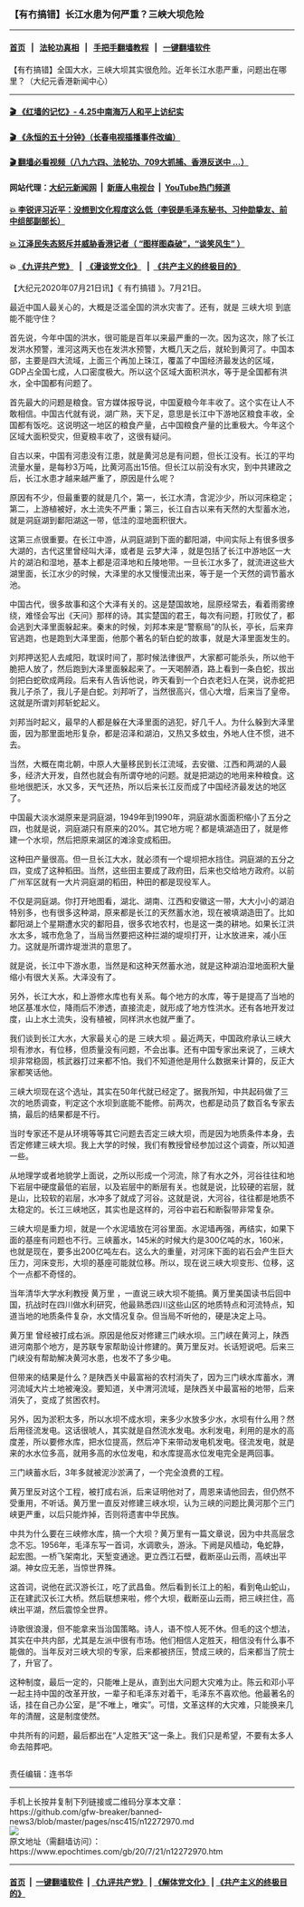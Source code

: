 ### 【有冇搞错】长江水患为何严重？三峡大坝危险
------------------------

#### [首页](https://github.com/gfw-breaker/banned-news3/blob/master/README.md) &nbsp;&nbsp;|&nbsp;&nbsp; [法轮功真相](https://github.com/begood0513/basic/blob/master/README.md)  &nbsp;&nbsp;|&nbsp;&nbsp; [手把手翻墙教程](https://github.com/gfw-breaker/guides/wiki)  &nbsp;&nbsp;|&nbsp;&nbsp; [一键翻墙软件](https://github.com/gfw-breaker/nogfw/blob/master/README.md)  



<div><img alt="" class="attachment-djy_600_400 size-djy_600_400 wp-post-image" src="https://i.epochtimes.com/assets/uploads/2020/07/WhatsApp-Image-2020-07-21-at-3.23.21-AM-600x400.jpeg"/>
<div class="caption">
 【有冇搞错】全国大水，三峡大坝其实很危险。近年长江水患严重，问题出在哪里？（大纪元香港新闻中心）
</div></div><hr/>

#### [ 🎬  《红墙的记忆》- 4.25中南海万人和平上访纪实](http://141.164.39.94:10000/videos/legend/425.html)

#### [ 🎬  《永恒的五十分钟》（长春电视插播事件改编） ](http://141.164.39.94:10000/videos/news/ComingForYou-2.html)

#### [ 🎬  翻墙必看视频（八九六四、法轮功、709大抓捕、香港反送中 ...）](https://github.com/gfw-breaker/links/blob/master/banned.md)

#### 网站代理：[大纪元新闻网](http://167.172.10.89:10080/gb/) &nbsp;|&nbsp; [新唐人电视台](http://167.172.10.89:8808/gb/) &nbsp;|&nbsp; [YouTube热门频道](http://158.247.203.241/youtube.html)

#### [ 💥 李锐评习近平：没想到文化程度这么低（李锐是毛泽东秘书、习仲勋挚友、前中组部副部长）](http://141.164.39.94:10000/videos/res/Communist/lirui-xi.html)

#### [ 💥 江泽民失态怒斥并威胁香港记者（ “图样图森破”，“谈笑风生” ）](http://141.164.39.94:10000/videos/res/realjzm/naive.html)

####  💥 [《九评共产党》](http://141.164.39.94:10000/videos/res/jiuping/) &nbsp; |&nbsp; [《漫谈党文化》](http://141.164.39.94:10000/videos/res/mtdwh/) &nbsp; |&nbsp; [《共产主义的终极目的》](http://141.164.39.94:10000/videos/res/zjmd/)  

<div><p>
 【大纪元2020年07月21日讯】《
 <ok href="https://www.epochtimes.com/gb/tag/%E6%9C%89%E5%86%87%E6%90%9E%E9%94%99.html">
  有冇搞错
 </ok>
 》。7月21日。
</p>
<p>
 最近中国人最关心的，大概是泛滥全国的洪水灾害了。还有，就是
 <ok href="https://www.epochtimes.com/gb/tag/%E4%B8%89%E5%B3%A1%E5%A4%A7%E5%9D%9D.html">
  三峡大坝
 </ok>
 到底能不能守住？
</p>
<p>
 首先说，今年中国的洪水，很可能是百年以来最严重的一次。因为这次，除了长江发洪水预警，淮河这两天也在发洪水预警，大概几天之后，就轮到黄河了。中国本部，主要是四大流域，上面三个再加上珠江，覆盖了中国经济最发达的区域，GDP占全国七成，人口密度极大。所以这个区域大面积洪水，等于是全国都有洪水，全中国都有问题了。
</p>
<p>
 首先最大的问题是粮食。官方媒体报导说，中国夏粮今年丰收了。这个实在让人不敢相信。中国古代就有说，湖广熟，天下足，意思是长江中下游地区粮食丰收，全国都有饭吃。这说明这一地区的粮食产量，占中国粮食产量的比重极大。今年这个区域大面积受灾，但夏粮丰收了，这很有疑问。
</p>
<p>
 自古以来，中国有河患没有江患，就是黄河总是有问题，但长江没有。长江的平均流量水量，是每秒3万吨，比黄河高出15倍。但长江以前没有水灾，到中共建政之后，长江水患才越来越严重了，原因是什么呢？
</p>
<p>
</p>
<p>
 原因有不少，但最重要的就是几个，第一，长江水清，含泥沙少，所以河床稳定；第二，上游植被好，水土流失不严重；第三，长江自古以来有天然的大型蓄水池，就是洞庭湖到鄱阳湖这一带，低洼的湿地面积很大。
</p>
<p>
 这第三点很重要。在长江中游，从洞庭湖到下面的鄱阳湖，中间实际上有很多很多大湖的，古代这里曾经叫大泽，或者是
 <ok href="https://www.epochtimes.com/gb/tag/%E4%BA%91%E6%A2%A6%E5%A4%A7%E6%B3%BD.html">
  云梦大泽
 </ok>
 ，就是包括了长江中游地区一大片的湖泊和湿地，基本上都是沼泽地和丘陵地带。一旦长江水多了，就流进这些大湖里面，长江水少的时候，大泽里的水又慢慢流出来，等于是一个天然的调节蓄水池。
</p>
<p>
 中国古代，很多故事和这个大泽有关的。这是楚国故地，屈原经常去，看着雨雾缭绕，难怪会写出《天问》那样的诗。其实楚国的君王，每次有问题，打败仗了，都会逃到大泽里面躲起来。秦末的时候，刘邦本来是“警察局”的队长，亭长，后来弃官逃跑，也是跑到大泽里面，他那个著名的斩白蛇的故事，就是大泽里面发生的。
</p>
<p>
 刘邦押送犯人去咸阳，耽误时间了，那时候法律很严，大家都可能杀头，所以他干脆把人放了，然后跑到大泽里面躲起来了。一天喝醉酒，路上看到一条白蛇，拔出剑把白蛇砍成两段。后来有人告诉他说，昨天看到一个白衣老妇人在哭，说赤蛇把我儿子杀了，我儿子是白蛇。刘邦听了，当然很高兴，信心大增，后来当了皇帝。这就是所谓刘邦斩蛇起义。
</p>
<p>
 刘邦当时起义，最早的人都是躲在大泽里面的逃犯，好几千人。为什么躲到大泽里面，因为那里面地形复杂，都是沼泽和湖泊，又热又多蚊虫，外地人住不惯，进不去。
</p>
<p>
 当然，大概在南北朝，中原人大量移民到长江流域，去安徽、江西和两湖的人最多，经济大开发，自然也就会有所谓夺地的问题。就是把湖边的地用来种粮食。这些地很肥沃，水又多，天气还热，所以后来长江反而成了中国经济最发达的地区了。
</p>
<p>
 中国最大淡水湖原来是洞庭湖，1949年到1990年，洞庭湖水面面积缩小了五分之四，也就是说，洞庭湖只有原来的20%。其它地方呢？都是填湖造田了，就是修建一个水坝，然后把原来湖区的滩涂变成稻田。
</p>
<p>
 这种田产量很高。但一旦长江大水，就必须有一个堤坝把水挡住。洞庭湖的五分之四，变成了这种稻田。当然，这些田主要成了政府田，后来也交给地方政府。以前广州军区就有一大片洞庭湖的稻田，种田的都是现役军人。
</p>
<p>
 不仅是洞庭湖。你打开地图看，湖北、湖南、江西和安徽这一带，大大小小的湖泊特别多，也有很多这种湖，原来都是长江的天然蓄水池，现在被填湖造田了。比如鄱阳湖上个星期遭水灾的鄱阳县，很多农地农村，也是这一类的耕地。如果长江洪水太多，城市危急了，当局当然要把这种拦湖的堤坝打开，让水放进来，减小压力。这就是所谓炸堤泄洪的意思了。
</p>
<p>
 就是说，长江中下游水患，当然是和这种天然蓄水池，就是这种湖泊湿地面积大量缩小有很大关系。大泽没有了。
</p>
<p>
 另外，长江大水，和上游修水库也有关系。每个地方的水库，等于是提高了当地的地区基准水位，降雨后不渗透，直接流走，就形成了地方性洪水。还有各地开发过度，山上水土流失，没有植被，同样洪水也就严重了。
</p>
<p>
 我们谈到长江大水，大家最关心的是
 <ok href="https://www.epochtimes.com/gb/tag/%E4%B8%89%E5%B3%A1%E5%A4%A7%E5%9D%9D.html">
  三峡大坝
 </ok>
 。最近两天，中国政府承认三峡大坝有渗水，有位移，但质量没有问题，不会出事。还有中国专家出来说了，三峡大坝非常稳固，核武器打过来都不怕。我们不知道他是用什么数据来计算的，反正大家都笑话他。
</p>
<p>
 三峡大坝现在这个选址，其实在50年代就已经定了。据我所知，中共起码做了三次的地质调查，判定这个水坝到底能不能修。前两次，也都是动员了数百名专家去搞，最后的结果都是不行。
</p>
<p>
 当时专家还不是从环境等等其它问题去否定三峡大坝，而是因为地质条件本身，去否定修建三峡大坝。我上大学的时候，我们有教授曾经参加过这个调查，所以知道一些。
</p>
<p>
 从地理学或者地貌学上面说，之所以形成一个河流，除了有水之外，河谷往往和地下岩层中硬度最低的岩层，以及岩层中的断层有关。也就是说，比较硬的岩层，就是山，比较软的岩层，水冲多了就成了河谷。这就是说，大河谷，往往都是地质不太稳定的。长江三峡地区，其实也是这样的，河谷中岩石和断裂带非常复杂。
</p>
<p>
 三峡大坝是重力坝，就是一个水泥墙放在河谷里面。水泥墙再强，再结实，如果下面的基座有问题也不行。三峡蓄水，145米的时候大约是300亿吨的水，160米，也就是现在，要多出200亿吨左右。这么大的重量，对河床下面的岩石会产生巨大压力，河床变形，大坝的基座可能就位移。所以，现在说三峡大坝变形、位移，这个一点都不奇怪的。
</p>
<p>
 当年清华大学水利教授
 <ok href="https://www.epochtimes.com/gb/tag/%E9%BB%84%E4%B8%87%E9%87%8C.html">
  黄万里
 </ok>
 ，一直说三峡大坝不能搞。黄万里美国读书后回中国，抗战时在四川做水利研究，他最熟悉四川这些山区的地质特点和河流特点，知道当地的地质条件复杂，水文情况复杂。但当局不听他的，硬是决定上马。
</p>
<p>
 <ok href="https://www.epochtimes.com/gb/tag/%E9%BB%84%E4%B8%87%E9%87%8C.html">
  黄万里
 </ok>
 曾经被打成右派。原因是他反对修建三门峡水坝。三门峡在黄河上，陕西进河南那个地方，是苏联专家帮助设计修建的。黄万里反对。长话短说吧。后来三门峡没有帮助解决黄河水患，也发不了多少电。
</p>
<p>
 但带来的结果是什么？是陕西关中最富裕的农村消失了，因为三门峡水库蓄水，渭河流域大片土地被淹没。要知道，关中渭河流域，是陕西关中最富裕的地带，后来消失了，变成了贫困农村。
</p>
<p>
 另外，因为淤积太多，所以水坝不成水坝，来多少水放多少水，水坝有什么用？然后用径流发电。这话很唬人，其实就是自然流水发电。水利发电，利用的是水的高度差，所以要修水库，把水位提高，然后冲下来带动发电机发电。径流发电，就是来的水水位多高，就用多高的水位发电，和水库提高水位发电完全是两回事。
</p>
<p>
 三门峡蓄水后，3年多就被泥沙淤满了，一个完全浪费的工程。
</p>
<p>
 黄万里反对这个工程，被打成右派，后来证明他对了，周恩来请他回去，但仍然不受重用，不听话。黄万里一直反对修建三峡水坝，认为三峡的问题比黄河那个三门峡更严重，以后只能炸掉，否则将遗害中华民族。
</p>
<p>
 中共为什么要在三峡修水库，搞一个大坝？黄万里有一篇文章说，因为中共高层念念不忘。1956年，毛泽东写一首词，水调歌头，游泳。下阙是风樯动，龟蛇静，起宏图。一桥飞架南北，天堑变通途。更立西江石壁，截断巫山云雨，高峡出平湖。神女应无恙，当惊世界殊。
</p>
<p>
 这首词，说他在武汉游长江，吃了武昌鱼。然后看到长江上的船，看到龟山蛇山，正在建武汉长江大桥。然后联想来啦，修个大坝，截断巫山云雨，把三峡拦住，高峡出平湖，然后震惊全世界。
</p>
<p>
 诗歌很浪漫，但不能拿来当治国策略。诗人，语不惊人死不休。但毛的这个想法，其实在中共内部，尤其是左派中很有市场。他们相信人定胜天，相信没有什么事不能做的。当年反对三峡大坝的专家，后来都被挤压，赞成三峡的，后来都当了院士了，升官了。
</p>
<p>
 这种制度，最后一定的，只能唯上是从，直到出大问题大灾难为止。陈云和邓小平一起主持中国的改革开放，一辈子和毛泽东对着干，毛泽东不喜欢他。他最著名的话，挂在自己办公室，是“不唯上，唯实”。可惜，文革这样的大灾难，只能换来几年的清醒，这是制度使然。
</p>
<p>
 中共所有的问题，最后都出在“人定胜天”这一条上。我们只是希望，不要有太多人命去陪葬吧。
</p>
<p>
 <ok href="https://i.epochtimes.com/assets/uploads/2020/06/WhatsApp-Image-2020-02-25-at-7.05.58-AM-5-e1591716028541.jpeg">
  <img alt="" class="aligncenter size-large wp-image-12173417" src="https://i.epochtimes.com/assets/uploads/2020/06/WhatsApp-Image-2020-02-25-at-7.05.58-AM-5-600x337.jpeg"/>
 </ok>
</p>
<p>
 责任编辑：连书华
</p>
</div>
<hr/>
手机上长按并复制下列链接或二维码分享本文章：<br/>
https://github.com/gfw-breaker/banned-news3/blob/master/pages/nsc415/n12272970.md <br/>
<a href='https://github.com/gfw-breaker/banned-news3/blob/master/pages/nsc415/n12272970.md'><img src='https://github.com/gfw-breaker/banned-news3/blob/master/pages/nsc415/n12272970.md.png'/></a> <br/>
原文地址（需翻墙访问）：https://www.epochtimes.com/gb/20/7/21/n12272970.htm


------------------------
#### [首页](https://github.com/gfw-breaker/banned-news3/blob/master/README.md) &nbsp;|&nbsp; [一键翻墙软件](https://github.com/gfw-breaker/nogfw/blob/master/README.md) &nbsp;| [《九评共产党》](https://github.com/gfw-breaker/9ping.md/blob/master/README.md#九评之一评共产党是什么) | [《解体党文化》](https://github.com/gfw-breaker/jtdwh.md/blob/master/README.md) | [《共产主义的终极目的》](https://github.com/gfw-breaker/gczydzjmd.md/blob/master/README.md)


<img src='http://gfw-breaker.win/banned-news3/pages/nsc415/n12272970.md' width='0px' height='0px'/>